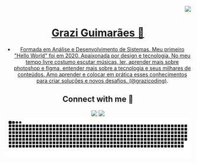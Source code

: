 <img align="right" src="https://komarev.com/ghpvc/?username=graziguimas&color=ff00f6"><br>
<div align="center">
  <a href="https://github.com/andreinaoliveira">

# Grazi Guimarães 🐚

- Formada em Análise e Desenvolvimento de Sistemas. Meu primeiro "Hello World" foi em 2020. Apaixonada por design e tecnologia.
No meu tempo livre costumo escutar músicas, ler, aprender mais sobre photoshop e figma, entender mais sobre a tecnologia e seus milhares
de conteúdos. Amo aprender e colocar em prática esses conhecimentos para criar soluções e novos desafios. [(@grazicoding)](https://www.instagram.com/grazicoding/).

## Connect with me 🦋

<div> 
  <a href="https://instagram.com/grazicoding" target="_blank"><img src="https://img.shields.io/badge/-Instagram-000?style=for-the-badge&logo=instagram&logoColor=FF00F6&color:FFF" target="_blank"></a>
  <a href="https://www.linkedin.com/in/grazielle-guimarães-2634b9229/" target="_blank"><img src="https://img.shields.io/badge/-LinkedIn-000?style=for-the-badge&logo=linkedin&logoColor=FF00F6&color:FFF" target="_blank"></a> 

 <picture align="center">
  <source media="(prefers-color-scheme: dark)" srcset="https://raw.githubusercontent.com/graziguimas/graziguimas/output/github-contribution-grid-snake-dark.svg">
  <source media="(prefers-color-scheme: light)" srcset="https://raw.githubusercontent.com/graziguimas/graziguimas/output/github-contribution-grid-snake-dark.svg">
  <img align="center" alt="github contribution grid snake animation" src="https://raw.githubusercontent.com/graziguimas/graziguimas/output/github-contribution-grid-snake.svg">
</picture>
   

  
